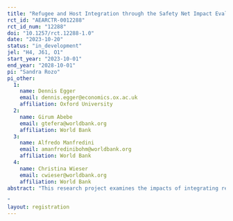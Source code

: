 ```yaml
---
title: "Refugee and Host Integration through the Safety Net Impact Evaluation"
rct_id: "AEARCTR-0012288"
rct_id_num: "12288"
doi: "10.1257/rct.12288-1.0"
date: "2023-10-20"
status: "in_development"
jel: "H4, J61, O1"
start_year: "2023-10-01"
end_year: "2028-10-01"
pi: "Sandra Rozo"
pi_other:
  1:
    name: Dennis Egger
    email: dennis.egger@economics.ox.ac.uk
    affiliation: Oxford University
  2:
    name: Girum Abebe
    email: gtefera@worldbank.org
    affiliation: World Bank
  3:
    name: Alfredo Manfredini
    email: amanfredinibohm@worldbank.org
    affiliation: World Bank
  4:
    name: Christina Wieser
    email: cwieser@worldbank.org
    affiliation: World Bank
abstract: "This research project examines the impacts of integrating refugees into a national public works and livelihoods program. It leverages a nationwide large-scale randomized controlled trial conducted among 22,500 households across six refugee camps and neighboring areas in Ethiopia. The program under investigation, called Refugee and Host Integration through the Safety Net (RHISN), offers remunerated participation in public works (e.g. building roads, irrigation ditches, cleaning public spaces, etc.), business trainings and coaching, and a USD 600 business grant to refugee and host beneficiaries to promote economic livelihoods and socio-economic integration between refugees and hosts through joint work in integrated teams. We will assess i) whether the program improves beneficiaries’ well-being (including economic, social, and psychological well-being), ii) the productivity and social cohesion effects of inter-group contact by mixing refugees and hosts in public works groups, and iv) the economic and social spillover effects of the program. This is one of the first Sub-Saharan efforts to integrate refugees into a national social protection system. Our findings will inform the ongoing shift of policy in the region from a primarily camp-based humanitarian approach to one based on promoting socio-economic integration.
"
layout: registration
---
```


